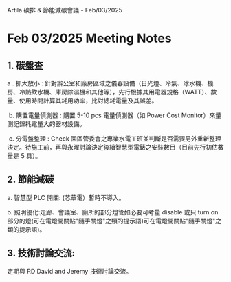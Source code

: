 Artila 碳排 & 節能減碳會議 - Feb/03/2025

# Feb 03/2025 Meeting Notes

## 1. 碳盤查

 a . 抓大放小 : 針對辦公室和廠房區域之儀器設備（日光燈、冷氣、冰水機、機房、冷熱飲水機、庫房除濕機和其他等），先行根據其用電器規格（WATT）、數量、使用時間計算其耗用功率，比對總耗電量及其誤差。

 b. 購置電量偵測器 : 購置 5-10 pcs 電量偵測器（如 Power Cost Monitor）來量測記錄耗電量大的器材設備。

 c. 分電盤整理 : Check 園區管委會之專業水電工班並判斷是否需要另外重新整理決定。待施工前，再與永曜討論決定後續智慧型電錶之安裝數目（目前先行初估數量是 5 具）。

## 2. 節能減碳

a. 智慧型 PLC 開關: (芯華電）暫時不導入。

 b. 照明優化:走廊、會議室、廁所的部分燈管如必要可考量 disable 或只 turn on 部分的燈(可在電燈開關貼"隨手關燈"之類的提示語)可在電燈開關貼"隨手關燈"之類的提示語)。

## 3. 技術討論交流: 
定期與 RD David and Jeremy 技術討論交流。

